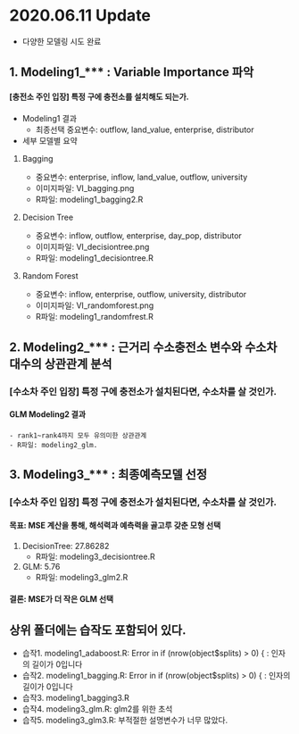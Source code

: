 # 2020.06.11 Update
- 다양한 모델링 시도 완료
## 1. Modeling1_*** : Variable Importance 파악
#### [충전소 주인 입장] 특정 구에 충전소를 설치해도 되는가.
- Modeling1 결과
    - 최종선택 중요변수: outflow, land_value, enterprise, distributor
- 세부 모델별 요약
1) Bagging
    - 중요변수: enterprise, inflow, land_value, outflow, university
    - 이미지파일: VI_bagging.png
    - R파일: modeling1_bagging2.R

2) Decision Tree
    - 중요변수: inflow, outflow, enterprise, day_pop, distributor
    - 이미지파일: VI_decisiontree.png
    - R파일: modeling1_decisiontree.R

3) Random Forest
    - 중요변수: inflow, enterprise, outflow, university, distributor
    - 이미지파일: VI_randomforest.png
    - R파일: modeling1_randomfrest.R

## 2. Modeling2_*** : 근거리 수소충전소 변수와 수소차 대수의 상관관계 분석
### [수소차 주인 입장] 특정 구에 충전소가 설치된다면, 수소차를 살 것인가.
#### GLM Modeling2 결과
    - rank1~rank4까지 모두 유의미한 상관관계
    - R파일: modeling2_glm.

## 3. Modeling3_*** : 최종예측모델 선정
### [수소차 주인 입장] 특정 구에 충전소가 설치된다면, 수소차를 살 것인가.
#### 목표: MSE 계산을 통해, 해석력과 예측력을 골고루 갖춘 모형 선택
1. DecisionTree: 27.86282 
    - R파일: modeling3_decisiontree.R
2. GLM: 5.76
    - R파일: modeling3_glm2.R
#### 결론: MSE가 더 작은 GLM 선택

## 상위 폴더에는 습작도 포함되어 있다.
- 습작1. modeling1_adaboost.R: Error in if (nrow(object$splits) > 0) { : 인자의 길이가 0입니다
- 습작2. modeling1_bagging.R: Error in if (nrow(object$splits) > 0) { : 인자의 길이가 0입니다
- 습작3. modeling1_bagging3.R
- 습작4. modeling3_glm.R: glm2를 위한 초석
- 습작5. modeling3_glm3.R: 부적절한 설명변수가 너무 많았다.
